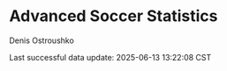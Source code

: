 # Advanced Soccer Statistics
Denis Ostroushko

<!-- gfm -->

Last successful data update: 2025-06-13 13:22:08 CST
